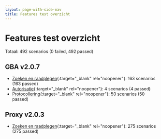 ```yaml
---
layout: page-with-side-nav
title: Features test overzicht
---
```

# Features test overzicht

Totaal: 492 scenarios (0 failed, 492 passed)

## GBA v2.0.7

- [Zoeken en raadplegen](./test-report-zoeken-en-raadplegen-gba.html){:target="_blank" rel="noopener"}: 163 scenarios (163 passed)
- [Autorisatie](./test-report-autorisatie-gba.html){:target="_blank" rel="noopener"}: 4 scenarios (4 passed)
- [Protocollering](./test-report-protocollering-gba.html){:target="_blank" rel="noopener"}: 50 scenarios (50 passed)


## Proxy v2.0.3

- [Zoeken en raadplegen](./test-report-zoeken-en-raadplegen.html){:target="_blank" rel="noopener"}: 275 scenarios (275 passed)
